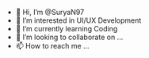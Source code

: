 - 👋 Hi, I’m @SuryaN97
- 👀 I’m interested in UI/UX Development
- 🌱 I’m currently learning Coding
- 💞️ I’m looking to collaborate on ...
- 📫 How to reach me ...

<!---
SuryaN97/SuryaN97 is a ✨ special ✨ repository because its `README.md` (this file) appears on your GitHub profile.
You can click the Preview link to take a look at your changes.
--->
